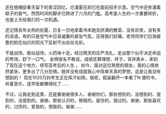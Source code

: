 还在想捕捉春天留下的青涩回忆，烂漫夏花却已在面前招手示意。空气中还弥漫着粽子的香气，然而时间的脚步已跨进了六月的门槛。高考是人生的一次重要转折，也是上天给我们的一次机遇。

还记得去年炎热的初夏，日复一日地拿着书本跑去挤满的教室，没有欢笑，没有多的话语，有的只是空气中日渐凝重的紧张气氛，压得我们好痛。老师同学们日渐疲惫的脸在灿烂的阳光下反射不出丝丝光彩。

不是战场，胜似战场，火药味十足。经过两天的庄严洗礼，走出那个似乎决定命运的考场，舒下一口气。
金榜提名不敢说，成绩还算理想，终于，背井离乡，来到了现在这个地方，续写高考后的人生
。
如今，面对这位熟悉的朋友，我的心情依然紧张，更多出了几分恐惧。她并没有成就我心中简单天真的梦想，这是让我没有想到的！
现在1020万的考生正在挥汗如雨，我呢，假装翻开一本看了N 便的书，听着音乐，连早饭都懒得吃了……

不过，让我走到这里，还是要谢谢很多人，谢谢你们，那些想到的，没想到的，提到的，没提到的。谢谢，那些认识的，擦肩的，留住的，错过的。谢谢，那些喜欢的，讨厌的，爱我的，恨我的。谢谢……